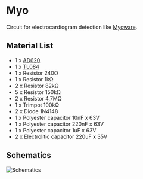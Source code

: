 # Myo
Circuit for electrocardiogram detection like [Myoware](https://www.sparkfun.com/products/13723).

## Material List

* 1 x [AD620](https://www.analog.com/media/en/technical-documentation/data-sheets/AD620.pdf)
* 1 x [TL084](http://www.ti.com/lit/ds/symlink/tl082.pdf)
* 1 x Resistor 240Ω
* 1 x Resistor 1kΩ
* 2 x Resistor 82kΩ
* 5 x Resistor 150kΩ
* 2 x Resistor 4,7MΩ
* 1 x Trimpot 100kΩ
* 2 x Diode 1N4148
* 1 x Polyester capacitor 10nF x 63V
* 1 x Polyester capacitor 220nF x 63V
* 1 x Polyester capacitor 1uF x 63V
* 2 x Electrolitic capacitor 220uF x 35V

## Schematics
![Schematics](https://github.com/MaiconSoft/Myo/blob/master/Schematics/Schematics.png)

